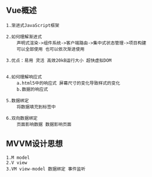 ## Vue概述
    1.渐进式JavaScript框架

    2.如何理解渐进式
        声明式渲染->组件系统->客户端路由->集中式状态管理->项目构建
        可以全部使用 也可以依次渐进使用

    3.优点：易用 灵活 高效20kB运行大小 超快虚拟DOM


    4.如何理解响应式
        a.html5中的响应式 屏幕尺寸的变化导致样式的变化
        b.数据的响应式

    5.数据绑定
        将数据填充到标签中

    6.双向数据绑定
        页面影响数据 数据影响页面

 ## MVVM设计思想
    1.M model
    2.V view 
    3.VM view-model 数据绑定 事件监听
